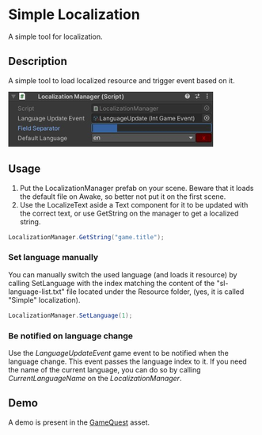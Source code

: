 # Simple Localization

A simple tool for localization.

## Description

A simple tool to load localized resource and trigger event based on it.

![localization manager](Documentation~/images/localization-component.jpg)

## Usage

1. Put the LocalizationManager prefab on your scene. Beware that it loads the default file on Awake, so better not put it on the first scene.
2. Use the LocalizeText aside a Text component for it to be updated with the correct text, or use GetString on the manager to get a localized string.

```C#
LocalizationManager.GetString("game.title");
```

### Set language manually

You can manually switch the used language (and loads it resource) by calling SetLanguage with the index matching the content of the "sl-language-list.txt" file located under the Resource folder, (yes, it is called "Simple" localization).

```C#
LocalizationManager.SetLanguage(1);
```

### Be notified on language change

Use the *LanguageUpdateEvent* game event to be notified when the language change. This event passes the language index to it.
If you need the name of the current language, you can do so by calling *CurrentLanguageName* on the *LocalizationManager*.

## Demo

A demo is present in the [GameQuest](https://github.com/FredericRP/GameQuest) asset.
